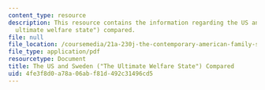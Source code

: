 ```yaml
---
content_type: resource
description: This resource contains the information regarding the US and Sweden ("The
  ultimate welfare state") compared.
file: null
file_location: /coursemedia/21a-230j-the-contemporary-american-family-spring-2004/4fe3f8d0a78a06abf81d492c31496cd5_MIT21A_230JS04_25prdo.pdf
file_type: application/pdf
resourcetype: Document
title: The US and Sweden ("The Ultimate Welfare State") Compared
uid: 4fe3f8d0-a78a-06ab-f81d-492c31496cd5
---
```

